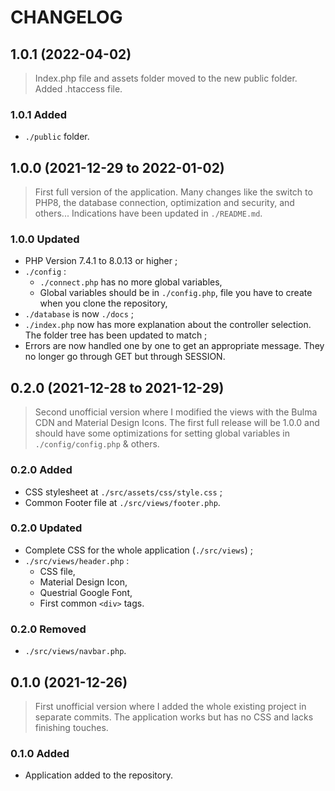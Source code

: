 # CHANGELOG

## 1.0.1 (2022-04-02)

> Index.php file and assets folder moved to the new public folder. Added .htaccess file.

### 1.0.1 Added

- `./public` folder.

## 1.0.0 (2021-12-29 to 2022-01-02)

> First full version of the application. Many changes like the switch to PHP8, the database connection, optimization and security, and others... Indications have been updated in `./README.md`.

### 1.0.0 Updated

- PHP Version 7.4.1 to 8.0.13 or higher ;
- `./config` :
  - `./connect.php` has no more global variables,
  - Global variables should be in `./config.php`, file you have to create when you clone the repository,
- `./database` is now `./docs` ;
- `./index.php` now has more explanation about the controller selection. The folder tree has been updated to match ;
- Errors are now handled one by one to get an appropriate message. They no longer go through GET but through SESSION.

## 0.2.0 (2021-12-28 to 2021-12-29)

> Second unofficial version where I modified the views with the Bulma CDN and Material Design Icons. The first full release will be 1.0.0 and should have some optimizations for setting global variables in `./config/config.php` & others.

### 0.2.0 Added

- CSS stylesheet at `./src/assets/css/style.css` ;
- Common Footer file at `./src/views/footer.php`.

### 0.2.0 Updated

- Complete CSS for the whole application (`./src/views`) ;
- `./src/views/header.php` :
  - CSS file,
  - Material Design Icon,
  - Questrial Google Font,
  - First common `<div>` tags.

### 0.2.0 Removed

- `./src/views/navbar.php`.

## 0.1.0 (2021-12-26)

> First unofficial version where I added the whole existing project in separate commits. The application works but has no CSS and lacks finishing touches.

### 0.1.0 Added

- Application added to the repository.
